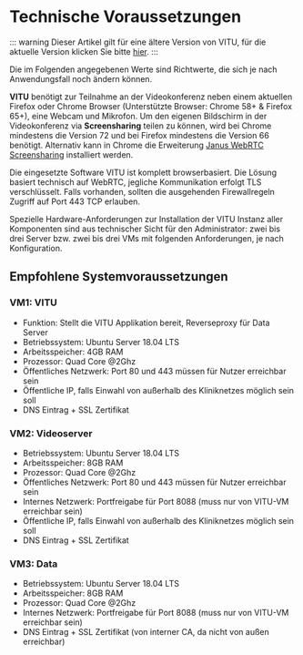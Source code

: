# Technische Voraussetzungen

::: warning
Dieser Artikel gilt für eine ältere Version von VITU, für die aktuelle Version klicken Sie bitte [hier](/v2019.2/guide/requirements).
:::

<print-header/>

Die im Folgenden angegebenen Werte sind Richtwerte, die sich je nach Anwendungsfall noch ändern können.

**VITU** benötigt zur Teilnahme an der Videokonferenz neben einem aktuellen Firefox oder Chrome Browser (Unterstützte Browser: Chrome 58+ & Firefox 65+), eine Webcam und Mikrofon. Um den eigenen Bildschirm in der Videokonferenz via **Screensharing** teilen
zu können, wird bei Chrome mindestens die Version 72 und bei Firefox mindestens die Version 66 benötigt. Alternativ kann in Chrome die Erweiterung [Janus WebRTC Screensharing](https://chrome.google.com/webstore/detail/janus-webrtc-screensharin/hapfgfdkleiggjjpfpenajgdnfckjpaj) installiert werden.

Die eingesetzte Software VITU ist komplett browserbasiert. Die Lösung basiert technisch auf WebRTC, jegliche Kommunikation erfolgt TLS verschlüsselt. Falls vorhanden, sollten die ausgehenden Firewallregeln Zugriff auf Port 443 TCP erlauben.

Spezielle Hardware-Anforderungen zur Installation der VITU Instanz aller Komponenten sind aus technischer Sicht für den Administrator: zwei bis drei Server bzw. zwei bis drei VMs mit folgenden Anforderungen, je nach Konfiguration.

## Empfohlene Systemvoraussetzungen

### VM1: VITU

- Funktion: Stellt die VITU Applikation bereit, Reverseproxy für Data Server
- Betriebssystem: Ubuntu Server 18.04 LTS
- Arbeitsspeicher: 4GB RAM
- Prozessor: Quad Core @2Ghz
- Öffentliches Netzwerk: Port 80 und 443 müssen für Nutzer erreichbar sein
- Öffentliche IP, falls Einwahl von außerhalb des Kliniknetzes möglich sein soll
- DNS Eintrag + SSL Zertifikat

### VM2: Videoserver

- Betriebssystem: Ubuntu Server 18.04 LTS
- Arbeitsspeicher: 8GB RAM
- Prozessor: Quad Core @2Ghz
- Öffentliches Netzwerk: Port 80 und 443 müssen für Nutzer erreichbar sein
- Internes Netzwerk: Portfreigabe für Port 8088 (muss nur von VITU-VM erreichbar sein)
- Öffentliche IP, falls Einwahl von außerhalb des Kliniknetzes möglich sein soll
- DNS Eintrag + SSL Zertifikat

### VM3: Data

- Betriebssystem: Ubuntu Server 18.04 LTS
- Arbeitsspeicher: 8GB RAM
- Prozessor: Quad Core @2Ghz
- Internes Netzwerk: Portfreigabe für Port 8088 (muss nur von VITU-VM erreichbar sein)
- DNS Eintrag + SSL Zertifikat (von interner CA, da nicht von außen erreichbar)

<pdf-download />
